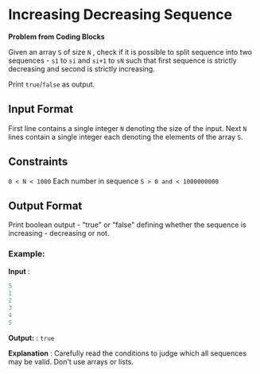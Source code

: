 # Increasing Decreasing Sequence

**Problem from Coding Blocks**

Given an array `S` of size `N` , check if it is possible to split sequence into two sequences -
`s1` to `si` and `si+1` to `sN` such that first sequence is strictly decreasing and second is strictly increasing. 

Print `true`/`false` as output.

## Input Format
First line contains a single integer `N` denoting the size of the input.
Next `N` lines contain a single integer each denoting the elements of the array `S`.

## Constraints
`0 < N < 1000` Each number in sequence `S > 0 and < 1000000000`

## Output Format
Print boolean output - "true" or "false" defining whether the sequence is increasing - decreasing or not.

### Example:
**Input** : 
```java
5 
1 
2 
3 
4 
5
```

**Output:** : `true`

**Explanation** :  Carefully read the conditions to judge which all sequences may be valid. Don't use arrays or lists.


